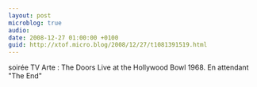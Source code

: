 ```yaml
---
layout: post
microblog: true
audio: 
date: 2008-12-27 01:00:00 +0100
guid: http://xtof.micro.blog/2008/12/27/t1081391519.html
---
```

soirée TV Arte : The Doors Live at the Hollywood Bowl 1968. En attendant "The End"

